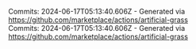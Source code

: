 Commits: 2024-06-17T05:13:40.606Z - Generated via https://github.com/marketplace/actions/artificial-grass
<br>
Commits: 2024-06-17T05:13:40.606Z - Generated via https://github.com/marketplace/actions/artificial-grass
<br>
